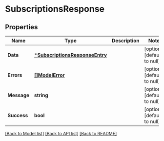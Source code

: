 # SubscriptionsResponse

## Properties

| Name        | Type                                                             | Description | Notes                        |
| ----------- | ---------------------------------------------------------------- | ----------- | ---------------------------- |
| **Data**    | [***SubscriptionsResponseEntry**](SubscriptionsResponseEntry.md) |             | [optional] [default to null] |
| **Errors**  | [**[]ModelError**](Error.md)                                     |             | [optional] [default to null] |
| **Message** | **string**                                                       |             | [optional] [default to null] |
| **Success** | **bool**                                                         |             | [optional] [default to null] |

[[Back to Model list]](../README.md#documentation-for-models) [[Back to API list]](../README.md#documentation-for-api-endpoints) [[Back to README]](../README.md)

